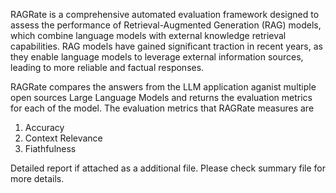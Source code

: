 RAGRate is a comprehensive automated evaluation framework designed to assess the performance
of Retrieval-Augmented Generation (RAG) models, which combine language models with external
knowledge retrieval capabilities. RAG models have gained significant traction in recent years, as they
enable language models to leverage external information sources, leading to more reliable and
factual responses.

RAGRate compares the answers from the LLM application aganist multiple open sources Large Language Models and returns the evaluation metrics for each of the model.
The evaluation metrics that RAGRate measures are 
1. Accuracy
2. Context Relevance
3. Fiathfulness

Detailed report if attached as a additional file. Please check summary file for more details.
